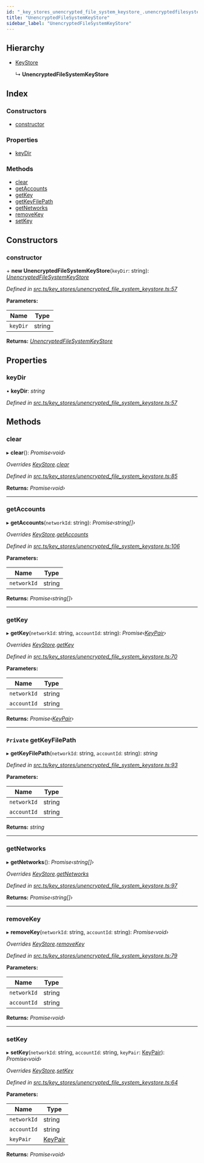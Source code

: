 ```yaml
---
id: "_key_stores_unencrypted_file_system_keystore_.unencryptedfilesystemkeystore"
title: "UnencryptedFileSystemKeyStore"
sidebar_label: "UnencryptedFileSystemKeyStore"
---
```


## Hierarchy

* [KeyStore](_key_stores_keystore_.keystore.md)

  ↳ **UnencryptedFileSystemKeyStore**

## Index

### Constructors

* [constructor](_key_stores_unencrypted_file_system_keystore_.unencryptedfilesystemkeystore.md#constructor)

### Properties

* [keyDir](_key_stores_unencrypted_file_system_keystore_.unencryptedfilesystemkeystore.md#keydir)

### Methods

* [clear](_key_stores_unencrypted_file_system_keystore_.unencryptedfilesystemkeystore.md#clear)
* [getAccounts](_key_stores_unencrypted_file_system_keystore_.unencryptedfilesystemkeystore.md#getaccounts)
* [getKey](_key_stores_unencrypted_file_system_keystore_.unencryptedfilesystemkeystore.md#getkey)
* [getKeyFilePath](_key_stores_unencrypted_file_system_keystore_.unencryptedfilesystemkeystore.md#private-getkeyfilepath)
* [getNetworks](_key_stores_unencrypted_file_system_keystore_.unencryptedfilesystemkeystore.md#getnetworks)
* [removeKey](_key_stores_unencrypted_file_system_keystore_.unencryptedfilesystemkeystore.md#removekey)
* [setKey](_key_stores_unencrypted_file_system_keystore_.unencryptedfilesystemkeystore.md#setkey)

## Constructors

###  constructor

\+ **new UnencryptedFileSystemKeyStore**(`keyDir`: string): *[UnencryptedFileSystemKeyStore](_key_stores_unencrypted_file_system_keystore_.unencryptedfilesystemkeystore.md)*

*Defined in [src.ts/key_stores/unencrypted_file_system_keystore.ts:57](https://github.com/nearprotocol/nearlib/blob/a71bd4f/src.ts/key_stores/unencrypted_file_system_keystore.ts#L57)*

**Parameters:**

Name | Type |
------ | ------ |
`keyDir` | string |

**Returns:** *[UnencryptedFileSystemKeyStore](_key_stores_unencrypted_file_system_keystore_.unencryptedfilesystemkeystore.md)*

## Properties

###  keyDir

• **keyDir**: *string*

*Defined in [src.ts/key_stores/unencrypted_file_system_keystore.ts:57](https://github.com/nearprotocol/nearlib/blob/a71bd4f/src.ts/key_stores/unencrypted_file_system_keystore.ts#L57)*

## Methods

###  clear

▸ **clear**(): *Promise‹void›*

*Overrides [KeyStore](_key_stores_keystore_.keystore.md).[clear](_key_stores_keystore_.keystore.md#abstract-clear)*

*Defined in [src.ts/key_stores/unencrypted_file_system_keystore.ts:85](https://github.com/nearprotocol/nearlib/blob/a71bd4f/src.ts/key_stores/unencrypted_file_system_keystore.ts#L85)*

**Returns:** *Promise‹void›*

___

###  getAccounts

▸ **getAccounts**(`networkId`: string): *Promise‹string[]›*

*Overrides [KeyStore](_key_stores_keystore_.keystore.md).[getAccounts](_key_stores_keystore_.keystore.md#abstract-getaccounts)*

*Defined in [src.ts/key_stores/unencrypted_file_system_keystore.ts:106](https://github.com/nearprotocol/nearlib/blob/a71bd4f/src.ts/key_stores/unencrypted_file_system_keystore.ts#L106)*

**Parameters:**

Name | Type |
------ | ------ |
`networkId` | string |

**Returns:** *Promise‹string[]›*

___

###  getKey

▸ **getKey**(`networkId`: string, `accountId`: string): *Promise‹[KeyPair](_utils_key_pair_.keypair.md)›*

*Overrides [KeyStore](_key_stores_keystore_.keystore.md).[getKey](_key_stores_keystore_.keystore.md#abstract-getkey)*

*Defined in [src.ts/key_stores/unencrypted_file_system_keystore.ts:70](https://github.com/nearprotocol/nearlib/blob/a71bd4f/src.ts/key_stores/unencrypted_file_system_keystore.ts#L70)*

**Parameters:**

Name | Type |
------ | ------ |
`networkId` | string |
`accountId` | string |

**Returns:** *Promise‹[KeyPair](_utils_key_pair_.keypair.md)›*

___

### `Private` getKeyFilePath

▸ **getKeyFilePath**(`networkId`: string, `accountId`: string): *string*

*Defined in [src.ts/key_stores/unencrypted_file_system_keystore.ts:93](https://github.com/nearprotocol/nearlib/blob/a71bd4f/src.ts/key_stores/unencrypted_file_system_keystore.ts#L93)*

**Parameters:**

Name | Type |
------ | ------ |
`networkId` | string |
`accountId` | string |

**Returns:** *string*

___

###  getNetworks

▸ **getNetworks**(): *Promise‹string[]›*

*Overrides [KeyStore](_key_stores_keystore_.keystore.md).[getNetworks](_key_stores_keystore_.keystore.md#abstract-getnetworks)*

*Defined in [src.ts/key_stores/unencrypted_file_system_keystore.ts:97](https://github.com/nearprotocol/nearlib/blob/a71bd4f/src.ts/key_stores/unencrypted_file_system_keystore.ts#L97)*

**Returns:** *Promise‹string[]›*

___

###  removeKey

▸ **removeKey**(`networkId`: string, `accountId`: string): *Promise‹void›*

*Overrides [KeyStore](_key_stores_keystore_.keystore.md).[removeKey](_key_stores_keystore_.keystore.md#abstract-removekey)*

*Defined in [src.ts/key_stores/unencrypted_file_system_keystore.ts:79](https://github.com/nearprotocol/nearlib/blob/a71bd4f/src.ts/key_stores/unencrypted_file_system_keystore.ts#L79)*

**Parameters:**

Name | Type |
------ | ------ |
`networkId` | string |
`accountId` | string |

**Returns:** *Promise‹void›*

___

###  setKey

▸ **setKey**(`networkId`: string, `accountId`: string, `keyPair`: [KeyPair](_utils_key_pair_.keypair.md)): *Promise‹void›*

*Overrides [KeyStore](_key_stores_keystore_.keystore.md).[setKey](_key_stores_keystore_.keystore.md#abstract-setkey)*

*Defined in [src.ts/key_stores/unencrypted_file_system_keystore.ts:64](https://github.com/nearprotocol/nearlib/blob/a71bd4f/src.ts/key_stores/unencrypted_file_system_keystore.ts#L64)*

**Parameters:**

Name | Type |
------ | ------ |
`networkId` | string |
`accountId` | string |
`keyPair` | [KeyPair](_utils_key_pair_.keypair.md) |

**Returns:** *Promise‹void›*
